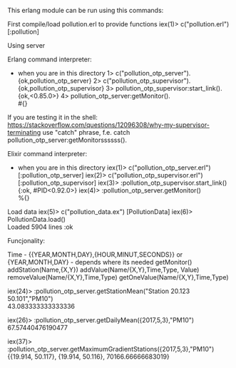 This erlang module can be run using this commands:

First compile/load pollution.erl to provide functions
iex(1)> c("pollution.erl")                                   
[:pollution]

Using server

Erlang command interpreter:
- when you are in this directory
1> c("pollution_otp_server").
{ok,pollution_otp_server}
2> c("pollution_otp_supervisor").
{ok,pollution_otp_supervisor}
3> pollution_otp_supervisor:start_link().
{ok,<0.85.0>}
4> pollution_otp_server:getMonitor().    
#{}

If you are testing it in the shell:
https://stackoverflow.com/questions/12096308/why-my-supervisor-terminating
use "catch" phrase, f.e. catch pollution_otp_server:getMonitorssssss().

Elixir command interpreter:
- when you are in this directory
iex(1)> c("pollution_otp_server.erl")
[:pollution_otp_server]
iex(2)> c("pollution_otp_supervisor.erl")
[:pollution_otp_supervisor]
iex(3)> :pollution_otp_supervisor.start_link()
{:ok, #PID<0.92.0>}
iex(4)> :pollution_otp_server.getMonitor()    
%{}


Load data
iex(5)> c("pollution_data.ex")
[PollutionData]
iex(6)> PollutionData.load()              
Loaded 5904 lines
:ok

Funcjonality:
 
Time - {{YEAR,MONTH,DAY},{HOUR,MINUT,SECONDS}} or {YEAR,MONTH,DAY} - depends where its needed
getMonitor()
addStation(Name,{X,Y})
addValue(Name/{X,Y},Time,Type, Value)
removeValue(Name/{X,Y},Time,Type)
getOneValue(Name/{X,Y},Time,Type)

iex(24)> :pollution_otp_server.getStationMean("Station 20.123 50.101","PM10")   
43.083333333333336

iex(26)> :pollution_otp_server.getDailyMean({2017,5,3},"PM10")       
67.57440476190477

iex(37)> :pollution_otp_server.getMaximumGradientStations({2017,5,3},"PM10")
{{19.914, 50.117}, {19.914, 50.116}, 70166.66666683019}


